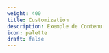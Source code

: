 ```yaml
---
weight: 400
title: Customization
description: Exemple de Contenu
icon: palette
draft: false
---
```

